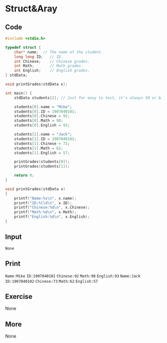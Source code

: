 # Struct&Aray

## Code

```C
#include <stdio.h>

typedef struct {
    char* name;  // The name of the student.
    long long ID;   // ID.
    int Chinese;    // Chinese grades.
    int Math;       // Math grades.
    int English;    // English grades.
} stdData;

void printGrades(stdData x);

int main() {
    stdData students[2]; // Just for easy to test, it's always 50 or bigger when use.

    students[0].name = "Mike";
    students[0].ID = 1907040101;
    students[0].Chinese = 92;
    students[0].Math = 98;
    students[0].English = 93;

    students[1].name = "Jack";
    students[1].ID = 1907040102;
    students[1].Chinese = 73;
    students[1].Math = 62;
    students[1].English = 57;

    printGrades(students[0]);
    printGrades(students[1]);

    return 0;
}

void printGrades(stdData x)
{
    printf("Name:%s\n", x.name);
    printf("ID:%lld\n", x.ID);
    printf("Chinese:%d\n", x.Chinese);
    printf("Math:%d\n", x.Math);
    printf("English:%d\n", x.English);
}
```

## Input

`None`

## Print

`Name:Mike`
`ID:1907040101`
`Chinese:92`
`Math:98`
`English:93`
`Name:Jack`
`ID:1907040102`
`Chinese:73`
`Math:62`
`English:57`

## Exercise

None

## More

None
